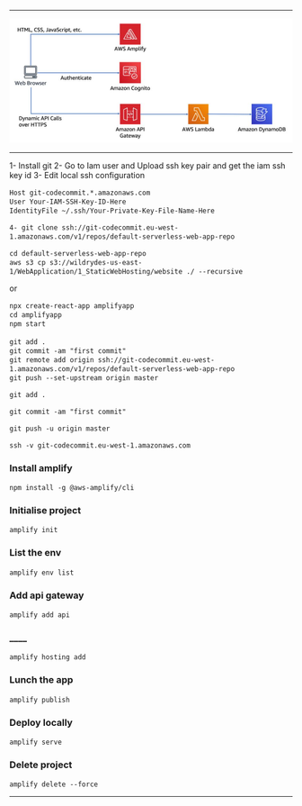 ***
 <div align="center">
    <img src="images/sampleapp.JPG" width="700" />
</div>

***

1- Install git
2- Go to Iam user and Upload ssh key pair and get the iam ssh key id
3- Edit local ssh configuration
```
Host git-codecommit.*.amazonaws.com
User Your-IAM-SSH-Key-ID-Here
IdentityFile ~/.ssh/Your-Private-Key-File-Name-Here
```
```
4- git clone ssh://git-codecommit.eu-west-1.amazonaws.com/v1/repos/default-serverless-web-app-repo
```
```
cd default-serverless-web-app-repo
aws s3 cp s3://wildrydes-us-east-1/WebApplication/1_StaticWebHosting/website ./ --recursive
```
or 

```
npx create-react-app amplifyapp
cd amplifyapp
npm start

git add .
git commit -am "first commit"
git remote add origin ssh://git-codecommit.eu-west-1.amazonaws.com/v1/repos/default-serverless-web-app-repo
git push --set-upstream origin master

```

```
git add .
```
```
git commit -am "first commit"
```
```
git push -u origin master
```
```
ssh -v git-codecommit.eu-west-1.amazonaws.com
```
### __Install amplify__
```
npm install -g @aws-amplify/cli
```
### __Initialise project__
```
amplify init
```
### __List the env__
```
amplify env list
```
### __Add api gateway__
```
amplify add api
```
### ____
```
amplify hosting add
```
### __Lunch the app__
```
amplify publish
```
### __Deploy locally__
```
amplify serve
```
### __Delete project__
```
amplify delete --force
```

***